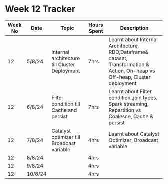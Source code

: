 # Week 12 Tracker

| Week No | Date    | Topic                                   | Hours Spent | Description                                                                                                                                                                        |
| ------- | ------- | --------------------------------------- | ----------- | ---------------------------------------------------------------------------------------------------------------------------------------------------------------------------------- |
| 12       | 5/8/24 | Internal architecture till Cluster Deployment | 7hrs        | Learnt about Internal Architecture, RDD,Dataframe& dataset, Transformation & Action, On-heap vs Off-heap, Cluster deployment |
| 12       | 6/8/24 | Filter condition till Cache and persist                                        | 7hrs        | Learnt about Filter condition ,join types, Spark streaming, Repartition vs Coalesce, Cache & persist
| 12       | 7/8/24 |  Catalyst optimizer till Broadcast variable                                       | 4hrs        |Learnt about Catalyst Optimizer, Broadcast variable
| 12       |  8/8/24 |                                         | 4hrs        |
| 12       | 9/8/24 |                                         | 4hrs        |
| 12       | 10/8/24  |                                         | 4hrs        |
